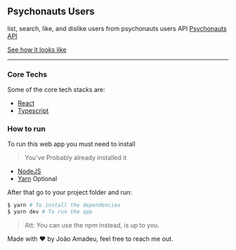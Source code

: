 ## Psychonauts Users

list, search, like, and dislike users from psychonauts users API [Psychonauts API](https://psychonauts-api.netlify.app/)

[See how it looks like](https://psychonauts-users-jmamadeu.vercel.app/)

<hr>

### Core Techs

Some of the core tech stacks are: 

- [React](https://reactjs.org/)
- [Typescript](https://www.typescriptlang.org/)

### How to run

To run this web app you must need to install

>You've Probably already installed it

- [NodeJS](https://nodejs.org/en/)
- [Yarn](https://yarnpkg.com/) Optional

After that go to your project folder and run:

```bash
$ yarn # To install the dependencies
$ yarn dev # To run the app
```

> Att: You can use the npm instead, is up to you.

Made with :heart: by João Amadeu, feel free to reach me out.
